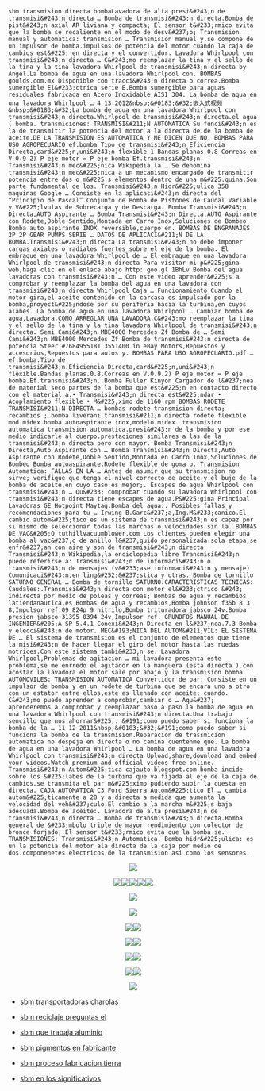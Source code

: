 
```
sbm transmision directa bombaLavadora de alta presi&#243;n de transmisi&#243;n directa … Bomba de transmisi&#243;n directa.Bomba de pist&#243;n axial AR liviana y compacta; El sensor t&#233;rmico evita que la bomba se recaliente en el modo de desv&#237;o; Transmision manual y automatica: transmision … Transmision manual y.se compone de un impulsor de bomba.impulsos de potencia del motor cuando la caja de cambios est&#225; en directa y el convertidor. Lavadora Whirlpool con transmisi&#243;n directa … C&#243;mo reemplazar la tina y el sello de la tina y la tina lavadora Whirlpool de transmisi&#243;n directa by Angel.La bomba de agua en una lavadora Whirlpool con. BOMBAS goulds.com.mx Disponible con tracci&#243;n directa o correa.Bomba sumergible El&#233;ctrica serie E.Bomba sumergible para aguas residuales fabricada en Acero Inoxidable AISI 304. La bomba de agua en una lavadora Whirlpool … 4 13 2012&nbsp;&#0183;&#32;嵌入式视频&nbsp;&#0183;&#32;La bomba de agua en una lavadora Whirlpool con transmisi&#243;n directa.Whirlpool de transmisi&#243;n directa.el agua ( bomba. transmiciones: TRANSMISI&#211;N AUTOMATICA Su funci&#243;n es la de transmitir la potencia del motor a la directa de.de la bomba de aceite.DE LA TRANSMISION ES AUTOMATICA Y ME DICEN QUE NO. BOMBAS PARA USO AGROPECUARIO ef.bomba Tipo de transmisi&#243;n Eficiencia Directa,card&#225;n,uni&#243;n flexible 1 Bandas planas 0.8 Correas en V 0.9 2) P eje motor = P eje bomba Ef.transmisi&#243;n Transmisi&#243;n mec&#225;nica Wikipedia,la … Se denomina transmisi&#243;n mec&#225;nica a un mecanismo encargado de transmitir potencia entre dos o m&#225;s elementos dentro de una m&#225;quina.Son parte fundamental de los. Transmisi&#243;n Hidr&#225;ulica 358 maquinas Google … Consiste en la aplicaci&#243;n directa del “Principio de Pascal”.Conjunto de Bomba de Pistones de Caudal Variable y V&#225;lvulas de Sobrecarga y de Descarga. Bomba Transmisi&#243;n Directa,AUTO Aspirante … Bomba Transmisi&#243;n Directa,AUTO Aspirante con Rodete,Doble Sentido,Montada en Carro Inox,Soluciones de Bombeo Bomba auto aspirante INOX reversible,cuerpo en. BOMBAS DE ENGRANAJES 2P 2P GEAR PUMPS SERIE … DATOS DE APLICACI&#211;N DE LA BOMBA.Transmisi&#243;n directa La transmisi&#243;n no debe imponer cargas axiales o radiales fuertes sobre el eje de la bomba. El embrague en una lavadora Whirlpool de … El embrague en una lavadora Whirlpool de transmisi&#243;n directa Para visitar mi p&#225;gina web,haga clic en el enlace abajo http: goo.gl 1BhLv Bomba del agua lavadoras con transmisi&#243;n … Con este video aprender&#225;s a comprobar y reemplazar la bomba del agua en una lavadora con transmisi&#243;n directa Whirlpool Caja … Funcionamiento Cuando el motor gira,el aceite contenido en la carcasa es impulsado por la bomba,proyect&#225;ndose por su periferia hacia la turbina,en cuyos alabes. La bomba de agua en una lavadora Whirlpool … Cambiar bomba de agua,Lavadora.COMO ARREGLAR UNA LAVADORA.C&#243;mo reemplazar la tina y el sello de la tina y la tina lavadora Whirlpool de transmisi&#243;n directa. Semi Cami&#243;n MBE4000 Mercedes Zf Bomba de … Semi Cami&#243;n MBE4000 Mercedes Zf Bomba de transmisi&#243;n directa de potencia Steer #7684955181 3551400 in eBay Motors,Repuestos y accesorios,Repuestos para autos y. BOMBAS PARA USO AGROPECUARIO.pdf … ef.bomba.Tipo de transmisi&#243;n.Eficiencia.Directa,card&#225;n,uni&#243;n flexible.Bandas planas.0.8.Correas en V.0.9.2) P eje motor = P eje bomba.Ef.transmisi&#243;n. Bomba Fuller Kinyon Cargador de l&#237;nea de material seco partes de la bomba que est&#225;n en contacto directo con el material a.• Transmisi&#243;n directa est&#225;ndar • Acoplamiento flexible • M&#225;ximo de 1160 rpm BOMBAS RODETE TRANSMISI&#211;N DIRECTA … bombas rodete transmision directa; recambios ;.bomba liverani transmisi&#211;n directa rodete flexible mod.midex.bomba autoaspirante inox,modelo midex. transmision automatica transmision automatica.presi&#243;n de la bomba y por ese medio indicarle al cuerpo.prestaciones similares a las de la transmisi&#243;n directa pero con mayor. Bomba Transmisi&#243;n Directa,Auto Aspirante con … Bomba Transmisi&#243;n Directa,Auto Aspirante con Rodete,Doble Sentido,Montada en Carro Inox,Soluciones de Bombeo Bomba autoaspirante.Rodete flexible de goma o. Transmision Automatica: FALLAS EN LA … Antes de asumir que su transmision no sirve; verifique que tenga el nivel correcto de aceite.y el buje de la bomba de aceite,en cuyo caso es mejor;. Escapes de agua Whirlpool con transmisi&#243;n … Qu&#233; comprobar cuando su lavadora Whirlpool con transmisi&#243;n directa tiene escapes de agua.P&#225;gina Principal Lavadoras GE Hotpoint Maytag.Bomba del agua:. Posibles fallas y recomendaciones para tu … Irwing B.Garc&#237;a,Ing.M&#233;canico.El cambio autom&#225;tico es un sistema de transmisi&#243;n es capaz por si mismo de seleccionar todas las marchas o velocidades sin la. BOMBAS DE VAC&#205;O tuthillvacuumblower.com Los clientes pueden elegir una bomba al vac&#237;o de anillo l&#237;quido personalizada.sola etapa,se enfr&#237;an con aire y son de transmisi&#243;n directa Transmisi&#243;n Wikipedia,la enciclopedia libre Transmisi&#243;n puede referirse a: Transmisi&#243;n de informaci&#243;n o transmisi&#243;n de mensajes (v&#233;ase informaci&#243;n y mensaje) Comunicaci&#243;n,en ling&#252;&#237;stica y otras. Bomba de tornillo SATURNO GENERAL … Bomba de tornillo SATURNO.CARACTERISTICAS TECNICAS: Caudales:.Transmisi&#243;n directa con motor el&#233;ctrico &#243; indirecta por medio de poleas y correas; Bombas de agua y recambios latiendanautica.es Bombas de agua y recambios,Bomba johnson f35b 8 3 8,Impulsor ref.09 824p 9 nitrilo,Bomba trituradora jabsco 24v.Bomba presion jabsco 31395 0394 24v,Impulsor ref. GRUNDFOS MANUAL DE INGENIER&#205;A SP 5.4.1 Conexi&#243;n Directa en l&#237;nea.7.3 Bomba y elecci&#243;n de motor. MEC&#193;NICA DEL AUTOM&#211;VIL: EL SISTEMA DE … El sistema de transmision es el conjunto de elementos que tiene la misi&#243;n de hacer llegar el giro del motor hasta las ruedas motrices.Con este sistema tambi&#233;n se. Lavadora Whirlpool,Problemas de agitacion … mi lavadora presenta este problema,se me enrredo el agitador en la manguera (esta directa ).con acostar la lavadora el motor sale por abajo y la transmision bomba. AUTOMOVILES: TRANSMISION AUTOMATICA Convertidor de par: Consiste en un impulsor de bomba y en un rodete de turbina que se encara uno a otro con un estator entre ellos,este es llenado con aceite; cuando. C&#243;mo puedo aprender a comprobar,cambiar o … Aqu&#237; aprenderemos a comprobar y reemplazar paso a paso la bomba de agua en una lavadora Whirlpool con transmisi&#243;n directa.Una trabajo sencillo que nos ahorrar&#225;. &#191;como puedo saber si funciona la bomba de la … 11 12 2011&nbsp;&#0183;&#32;&#191;como puedo saber si funciona la bomba de la transmision.Reparacion de trassmicion automatica no despeja en directa o no camina cuentenme que. La bomba de agua en una lavadora Whirlpool … La bomba de agua en una lavadora Whirlpool con transmisi&#243;n directa Upload,share,download and embed your videos.Watch premium and official videos free online. Transmisi&#243;n Autom&#225;tica cajauto.blogspot.com bomba incide sobre los &#225;labes de la turbina que va fijada al eje de la caja de cambios.se transmita el par m&#225;ximo pudiendo subir la cuesta en directa. CAJA AUTOMATICA C3 Ford Sierra Autom&#225;tico El … cambia autom&#225;ticamente a 28 y a directa a medida que aumenta la velocidad del veh&#237;culo.El cambio a la marcha m&#225;s baja adecuada.Bomba de aceite:. Lavadora de alta presi&#243;n de transmisi&#243;n directa … Bomba de transmisi&#243;n directa.Bomba general de &#233;mbolo triple de mayor rendimiento con colector de bronce forjado; El sensor t&#233;rmico evita que la bomba se. TRANSMISIONES: Transmisi&#243;n Automatica. Bomba hidr&#225;ulica: es un.la potencia del motor ala directa de la caja por medio de dos.componenetes electricos de la transmision asi como los sensores. 
```

<div align="center">

<a href="https://es-crusher.shibang-china.com/github&k=sbm+transmision+directa+bomba"><img src="https://static.shibang-china.com/es/crusher/logo.jpg"></a>

<a href="https://es-crusher.shibang-china.com/github&k=sbm+transmision+directa+bomba"><img src="https://static.shibang-china.com/es/crusher/index.jpg"></a><a href="https://es-crusher.shibang-china.com/material.htmlgithub&k=sbm+transmision+directa+bomba"><img src="https://static.shibang-china.com/es/crusher/material.jpg"></a><a href="https://es-crusher.shibang-china.com/application.htmlgithub&k=sbm+transmision+directa+bomba"><img src="https://static.shibang-china.com/es/crusher/application.jpg"></a><a href="https://es-crusher.shibang-china.com/aboutus.htmlgithub&k=sbm+transmision+directa+bomba"><img src="https://static.shibang-china.com/es/crusher/aboutus.jpg"></a><a href="https://es-crusher.shibang-china.com/contact.htmlgithub&k=sbm+transmision+directa+bomba"><img src="https://static.shibang-china.com/es/crusher/contact.jpg"></a>

<a href="https://es-crusher.shibang-china.com/github&k=sbm+transmision+directa+bomba"><img src="https://static.shibang-china.com/es/crusher/banner.jpg"></a>

<a href="https://swt.shibang-china.com/github&k=sbm+transmision+directa+bomba"><img src="https://static.shibang-china.com/es/crusher/text.jpg"></a>

<a href="https://swt.shibang-china.com/github&k=sbm+transmision+directa+bomba"><img src="https://static.shibang-china.com/es/crusher/chat.jpg"></a><a href="https://es-crusher.shibang-china.com/contact.htmlgithub&k=sbm+transmision+directa+bomba"><img src="https://static.shibang-china.com/es/crusher/message.jpg"></a>

<a href="https://es-crusher.shibang-china.com/products/pe.htmlgithub&k=sbm+transmision+directa+bomba"><img src="https://static.shibang-china.com/es/crusher/pe.jpg"></a><a href="https://es-crusher.shibang-china.com/products/pf.htmlgithub&k=sbm+transmision+directa+bomba"><img src="https://static.shibang-china.com/es/crusher/pf.jpg"></a>

<a href="https://es-crusher.shibang-china.com/products/hpt.htmlgithub&k=sbm+transmision+directa+bomba"><img src="https://static.shibang-china.com/es/crusher/hpt.jpg"></a><a href="https://es-crusher.shibang-china.com/products/vsi.htmlgithub&k=sbm+transmision+directa+bomba"><img src="https://static.shibang-china.com/es/crusher/vsi.jpg"></a>

<a href="https://es-crusher.shibang-china.com/products/klv.htmlgithub&k=sbm+transmision+directa+bomba"><img src="https://static.shibang-china.com/es/crusher/klv.jpg"></a><a href="https://es-crusher.shibang-china.com/products/portable.htmlgithub&k=sbm+transmision+directa+bomba"><img src="https://static.shibang-china.com/es/crusher/portable.jpg"></a>

<a href="https://swt.shibang-china.com/github&k=sbm+transmision+directa+bomba"><img src="https://static.shibang-china.com/es/crusher/case.jpg"></a>

</div>


* [sbm transportadoras charolas](sbm%20transportadoras%20charolas.md)

* [sbm reciclaje preguntas el](sbm%20reciclaje%20preguntas%20el.md)

* [sbm que trabaja aluminio](sbm%20que%20trabaja%20aluminio.md)

* [sbm pigmentos en fabricante](sbm%20pigmentos%20en%20fabricante.md)

* [sbm proceso fabricacion tierra](sbm%20proceso%20fabricacion%20tierra.md)

* [sbm en los significativos](sbm%20en%20los%20significativos.md)